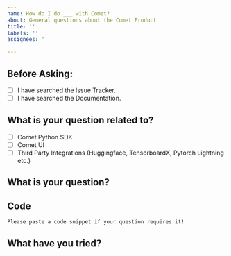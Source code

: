 ```yaml
---
name: How do I do ___ with Comet?
about: General questions about the Comet Product
title: ''
labels: ''
assignees: ''

---
```


## Before Asking:   
- [ ] I have searched the Issue Tracker.   
- [ ] I have searched the Documentation.    

<!-- If you still can't find what you need: -->

## What is your question related to?
- [ ] Comet Python SDK
- [ ] Comet UI
- [ ] Third Party Integrations (Huggingface, TensorboardX, Pytorch Lightning etc.)  

## What is your question?

## Code
```
Please paste a code snippet if your question requires it!   
```

## What have you tried?
